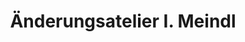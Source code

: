---
title: "Änderungsatelier I. Meindl"
url: /passau/aenderungsatelier-i-meindl/
shop: Allgemein
---